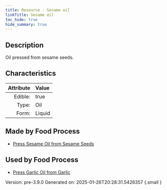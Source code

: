 ```yaml
---
title: Resource - Sesame oil
linkTitle: Sesame oil
toc_hide: true
hide_summary: true
---
```


## Description
&#10;&#9;&#9;Oil pressed from sesame seeds.

## Characteristics

| Attribute      | Value |
|--------:|:------|
|Edible:|true|
|Type:|Oil|
|Form:|Liquid|
 



## Made by Food Process

- [Press Sesame Oil from Sesame Seeds](/docs/definitions/food/press-sesame-oil-from-sesame-seeds)

    
## Used by Food Process

- [Press Garlic Oil from Garlic](/docs/definitions/food/press-garlic-oil-from-garlic)


Version: pre-3.9.0 Generated on: 2025-01-26T20:28:31.5426357
{.small }
